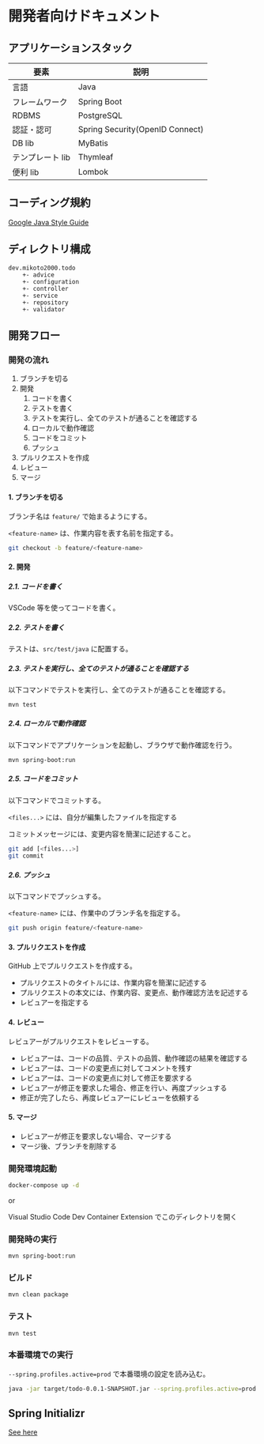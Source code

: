 # 開発者向けドキュメント

## アプリケーションスタック

| 要素                | 説明
| ----                | ----
| 言語                | Java
| フレームワーク      | Spring Boot
| RDBMS               | PostgreSQL
| 認証・認可          | Spring Security(OpenID Connect)
| DB lib              | MyBatis
| テンプレート lib    | Thymleaf
| 便利 lib            | Lombok


## コーディング規約

[Google Java Style Guide](https://google.github.io/styleguide/javaguide.html)


## ディレクトリ構成

```
dev.mikoto2000.todo
    +- advice
    +- configuration
    +- controller
    +- service
    +- repository
    +- validator
```

## 開発フロー

### 開発の流れ

1. ブランチを切る
2. 開発
    1. コードを書く
    2. テストを書く
    3. テストを実行し、全てのテストが通ることを確認する
    4. ローカルで動作確認
    5. コードをコミット
    6. プッシュ
3. プルリクエストを作成
4. レビュー
5. マージ

#### 1. ブランチを切る

ブランチ名は `feature/` で始まるようにする。

`<feature-name>` は、作業内容を表す名前を指定する。

```sh
git checkout -b feature/<feature-name>
```

#### 2. 開発

##### 2.1. コードを書く

VSCode 等を使ってコードを書く。

##### 2.2. テストを書く

テストは、`src/test/java` に配置する。

##### 2.3. テストを実行し、全てのテストが通ることを確認する

以下コマンドでテストを実行し、全てのテストが通ることを確認する。

```sh
mvn test
```

##### 2.4. ローカルで動作確認

以下コマンドでアプリケーションを起動し、ブラウザで動作確認を行う。

```sh
mvn spring-boot:run
```

##### 2.5. コードをコミット

以下コマンドでコミットする。

`<files...>` には、自分が編集したファイルを指定する

コミットメッセージには、変更内容を簡潔に記述すること。


```sh
git add [<files...>]
git commit
```

##### 2.6. プッシュ

以下コマンドでプッシュする。

`<feature-name>` には、作業中のブランチ名を指定する。

```sh
git push origin feature/<feature-name>
```


#### 3. プルリクエストを作成

GitHub 上でプルリクエストを作成する。

- プルリクエストのタイトルには、作業内容を簡潔に記述する
- プルリクエストの本文には、作業内容、変更点、動作確認方法を記述する
- レビュアーを指定する


#### 4. レビュー

レビュアーがプルリクエストをレビューする。

- レビュアーは、コードの品質、テストの品質、動作確認の結果を確認する
- レビュアーは、コードの変更点に対してコメントを残す
- レビュアーは、コードの変更点に対して修正を要求する
- レビュアーが修正を要求した場合、修正を行い、再度プッシュする
- 修正が完了したら、再度レビュアーにレビューを依頼する


#### 5. マージ

- レビュアーが修正を要求しない場合、マージする
- マージ後、ブランチを削除する


### 開発環境起動

```sh
docker-compose up -d
```

or

Visual Studio Code Dev Container Extension でこのディレクトリを開く

### 開発時の実行

```sh
mvn spring-boot:run
```

### ビルド

```sh
mvn clean package
```

### テスト

```sh
mvn test
```

### 本番環境での実行

`--spring.profiles.active=prod` で本番環境の設定を読み込む。

```sh
java -jar target/todo-0.0.1-SNAPSHOT.jar --spring.profiles.active=prod
```


## Spring Initializr

[See here](https://start.spring.io/#!type=maven-project&language=java&platformVersion=3.4.4&packaging=jar&jvmVersion=21&groupId=dev.mikoto2000&artifactId=todo&name=todo&description=Demo%20project%20for%20Spring%20Boot&packageName=dev.mikoto2000.todo&dependencies=postgresql,mybatis,web,thymeleaf,devtools,lombok,oauth2-client,oauth2-resource-server)


